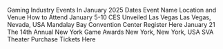 Gaming Industry Events In January 2025
Dates
Event Name
Location and Venue
How to Attend
January 5-10
CES Unveiled Las Vegas
Las Vegas, Nevada, USA
Mandalay Bay Convention Center
Register Here
January 21
The 14th Annual New York Game Awards
New York, New York, USA
SVA Theater
Purchase Tickets Here